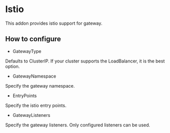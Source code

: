 # Istio

This addon provides istio support for gateway.

## How to configure

* GatewayType

Defaults to ClusterIP. If your cluster supports the LoadBalancer, it is the best option.

* GatewayNamespace

Specify the gateway namespace.

* EntryPoints

Specify the istio entry points.

* GatewayListeners

Specify the gateway listeners. Only configured listeners can be used.
